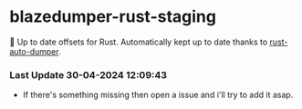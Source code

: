 # blazedumper-rust-staging

🚀 Up to date offsets for Rust. Automatically kept up to date thanks to [rust-auto-dumper](https://github.com/Akandesh/rust-auto-dumper).


### Last Update 30-04-2024 12:09:43
- If there's something missing then open a issue and i'll try to add it asap.